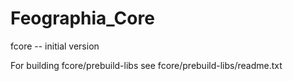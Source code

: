 # Feographia_Core
fcore -- initial version

For building fcore/prebuild-libs see fcore/prebuild-libs/readme.txt
